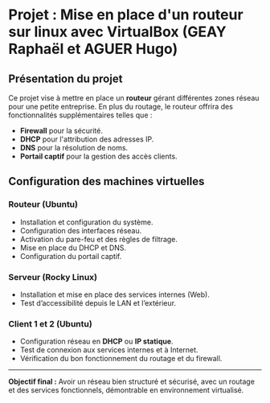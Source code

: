 # Projet : Mise en place d'un routeur sur linux avec VirtualBox (GEAY Raphaël et AGUER Hugo)

## Présentation du projet

Ce projet vise à mettre en place un **routeur** gérant différentes zones réseau pour une petite entreprise. En plus du routage, le routeur offrira des fonctionnalités supplémentaires telles que :

- **Firewall** pour la sécurité.
- **DHCP** pour l'attribution des adresses IP.
- **DNS** pour la résolution de noms.
- **Portail captif** pour la gestion des accès clients.

## Configuration des machines virtuelles

### **Routeur (Ubuntu)**

- Installation et configuration du système.
- Configuration des interfaces réseau.
- Activation du pare-feu et des règles de filtrage.
- Mise en place du DHCP et DNS.
- Configuration du portail captif.

### **Serveur (Rocky Linux)**

- Installation et mise en place des services internes (Web).
- Test d’accessibilité depuis le LAN et l’extérieur.

### **Client 1 et 2 (Ubuntu)**

- Configuration réseau en **DHCP** ou **IP statique**.
- Test de connexion aux services internes et à Internet.
- Vérification du bon fonctionnement du routage et du firewall.

***

**Objectif final :** Avoir un réseau bien structuré et sécurisé, avec un routage et des services fonctionnels, démontrable en environnement virtualisé.
